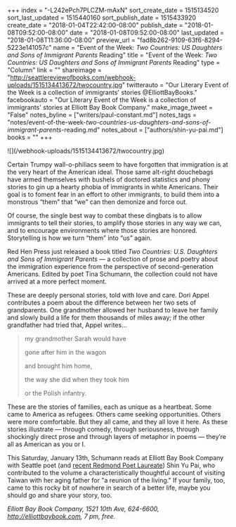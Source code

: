 +++
index = "-L242ePch7PLCZM-mAxN"
sort_create_date = 1515134520
sort_last_updated = 1515440160
sort_publish_date = 1515433920
create_date = "2018-01-04T22:42:00-08:00"
publish_date = "2018-01-08T09:52:00-08:00"
date = "2018-01-08T09:52:00-08:00"
last_updated = "2018-01-08T11:36:00-08:00"
preview_url = "fad8b262-9109-63f6-8294-5223e141057c"
name = "Event of the Week: *Two Countries: US Daughters and Sons of Immigrant Parents* Reading"
title = "Event of the Week: *Two Countries: US Daughters and Sons of Immigrant Parents* Reading"
type = "Column"
link = ""
shareimage = "http://seattlereviewofbooks.com/webhook-uploads/1515134413672/twocountry.jpg"
twitterauto = "Our Literary Event of the Week is a collection of immigrants' stories @ElliottBayBooks."
facebookauto = "Our Literary Event of the Week is a collection of immigrants' stories at Elliott Bay Book Company."
make_image_tweet = "False"
notes_byline = ["writers/paul-constant.md"]
notes_tags = "notes/event-of-the-week-*two-countries-us-daughters-and-sons-of-immigrant-parents*-reading.md"
notes_about = ["authors/shin-yu-pai.md"]
books = ""
+++
<p class="image">![](/webhook-uploads/1515134413672/twocountry.jpg)</p>

Certain Trumpy wall-o-philiacs seem to have forgotten that immigration is at the very heart of the American ideal. Those same alt-right douchebags have armed themselves with bushels of doctored statistics and phony stories to gin up a hearty phobia of immigrants in white Americans. Their goal is to foment fear in an effort to other immigrants, to build them into a monstrous “them” that “we” can then demonize and force out.

Of course, the single best way to combat these dingbats is to allow immigrants to tell their stories, to amplify those stories in any way we can, and to encourage environments where those stories are honored. Storytelling is how we turn “them” into “us” again.

Red Hen Press just released a book titled *Two Countries: U.S. Daughters and Sons of Immigrant Parents* — a collection of prose and poetry about the immigration experience from the perspective of second-generation Americans. Edited by poet Tina Schumann, the collection could not have arrived at a more perfect moment.

These are deeply personal stories, told with love and care. Dori Appel contributes a poem about the difference between her two sets of grandparents. One grandmother allowed her husband to leave her family and slowly build a life for them thousands of miles away; if the other grandfather had tried that, Appel writes…

<blockquote><p class="noindent">my grandmother Sarah would have</p>
<p class="noindent">gone after him in the wagon</p>
<p class="noindent">and brought him home, </p>
<p class="noindent">the way she did when they took him</p>
<p class="noindent">or the Polish infantry.</p></blockquote>

These are the stories of families, each as unique as a heartbeat. Some came to America as refugees. Others came seeking opportunities. Others were more comfortable. But they all came, and they all love it here. As these stories illustrate — through comedy, through seriousness, through shockingly direct prose and through layers of metaphor in poems — they’re all as American as you or I.

This Saturday, January 13th, Schumann reads at Elliott Bay Book Company with Seattle poet (and [recent Redmond Poet Laureate](http://www.seattlereviewofbooks.com/notes/2018/01/03/an-exit-interview-with-shin-yu-pai-the-outgoing-poet-laureate-of-redmond/)) Shin Yu Pai, who contributed to the volume a characteristically thoughtful account of visiting Taiwan with her aging father for "a reunion of the living." If your family, too, came to this rocky bit of nowhere in search of a better life, maybe you should go and share your story, too.

*Elliott Bay Book Company, 1521 10th Ave, 624-6600, http://elliottbaybook.com, 7 pm, free.*
